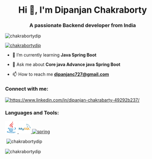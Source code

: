 <h1 align="center">Hi 👋, I'm Dipanjan Chakraborty</h1>
<h3 align="center">A passionate Backend developer from India</h3>

<p align="left"> <img src="https://komarev.com/ghpvc/?username=chakrabortydip&label=Profile%20views&color=0e75b6&style=flat" alt="chakrabortydip" /> </p>

<p align="left"> <a href="https://github.com/ryo-ma/github-profile-trophy"><img src="https://github-profile-trophy.vercel.app/?username=chakrabortydip" alt="chakrabortydip" /></a> </p>

- 🌱 I’m currently learning **Java Spring Boot**

- 💬 Ask me about **Core java Advance java Spring Boot**

- 📫 How to reach me **dipanjanc727@gmail.com**

<h3 align="left">Connect with me:</h3>
<p align="left">
<a href="https://linkedin.com/in/https://www.linkedin.com/in/dipanjan-chakrabarty-49292b237/" target="blank"><img align="center" src="https://raw.githubusercontent.com/rahuldkjain/github-profile-readme-generator/master/src/images/icons/Social/linked-in-alt.svg" alt="https://www.linkedin.com/in/dipanjan-chakrabarty-49292b237/" height="30" width="40" /></a>
</p>

<h3 align="left">Languages and Tools:</h3>
<p align="left"> <a href="https://www.java.com" target="_blank" rel="noreferrer"> <img src="https://raw.githubusercontent.com/devicons/devicon/master/icons/java/java-original.svg" alt="java" width="40" height="40"/> </a> <a href="https://www.mysql.com/" target="_blank" rel="noreferrer"> <img src="https://raw.githubusercontent.com/devicons/devicon/master/icons/mysql/mysql-original-wordmark.svg" alt="mysql" width="40" height="40"/> </a> <a href="https://spring.io/" target="_blank" rel="noreferrer"> <img src="https://www.vectorlogo.zone/logos/springio/springio-icon.svg" alt="spring" width="40" height="40"/> </a> </p>

<p>&nbsp;<img align="center" src="https://github-readme-stats.vercel.app/api?username=chakrabortydip&show_icons=true&locale=en" alt="chakrabortydip" /></p>

<p><img align="center" src="https://github-readme-streak-stats.herokuapp.com/?user=chakrabortydip&" alt="chakrabortydip" /></p>
